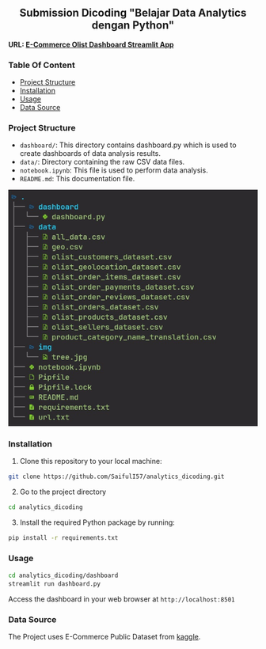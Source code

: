 <h2 align='center'>Submission Dicoding "Belajar Data Analytics dengan Python"</h2>

**URL: [E-Commerce Olist Dashboard Streamlit App](https://saiful-analytics.streamlit.app/)**

### Table Of Content

- [Project Structure](#project-structure)
- [Installation](#installation)
- [Usage](#usage)
- [Data Source](#data-source)

### Project Structure

- `dashboard/`: This directory contains dashboard.py which is used to create dashboards of data analysis results.
- `data/`: Directory containing the raw CSV data files.
- `notebook.ipynb`: This file is used to perform data analysis.
- `README.md`: This documentation file.

![tree](./img/tree.jpg)

### Installation

1. Clone this repository to your local machine:

```bash
git clone https://github.com/SaifulI57/analytics_dicoding.git
```

2. Go to the project directory

```bash
cd analytics_dicoding

```

3. Install the required Python package by running:

```bash
pip install -r requirements.txt
```

### Usage

```bash
cd analytics_dicoding/dashboard
streamlit run dashboard.py
```

Access the dashboard in your web browser at `http://localhost:8501`

### Data Source

The Project uses E-Commerce Public Dataset from [kaggle](https://www.kaggle.com/datasets/olistbr/brazilian-ecommerce?resource=download).
